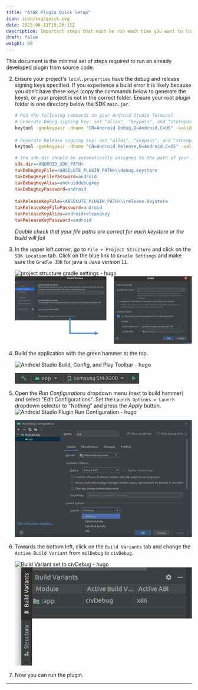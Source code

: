 ```yaml
---
title: "ATAK Plugin Quick Setup"
icon: icon/svg/quick.svg
date: 2023-08-11T15:26:15Z
description: Important steps that must be run each time you want to load/create a plugin
draft: false
weight: 60
---
```



This document is the minimal set of steps required to run an already developed plugin from source code. 


2. Ensure your project's `local.properties` have the debug and release signing keys specified. If you experience a build error it is likely because you don't have these keys (copy the commands below to generate the keys), or your project is not in the correct folder. Ensure your root plugin folder is one directory below the SDK `main.jar`.

   ```sh
   # Run the following commands in your Android Studio Terminal
   # Generate Debug signing key: set "alias", "keypass", and "storepass" flag values as desired
   keytool -genkeypair -dname "CN=Android Debug,O=Android,C=US" -validity 9999 -keystore debug.keystore -alias androiddebugkey -keypass android -storepass android 
   
   # Generate Release signing key: set "alias", "keypass", and "storepass" flag values as desired
   keytool -genkeypair -dname "CN=Android Release,O=Android,C=US" -validity 9999 -keystore release.keystore -alias androidreleasekey -keypass android -storepass android 
   ```

   ```ini
   # the sdk.dir should be automatically assigned to the path of your Android Studio SDK 
   sdk.dir=<ANDROID_SDK_PATH>  
   takDebugKeyFile=<ABSOLUTE_PLUGIN_PATH>\\debug.keystore
   takDebugKeyFilePassword=android
   takDebugKeyAlias=androiddebugkey
   takDebugKeyPassword=android
   
   takReleaseKeyFile=<ABSOLUTE_PLUGIN_PATH>\\release.keystore
   takReleaseKeyFilePassword=android
   takReleaseKeyAlias=androidreleasekey
   takReleaseKeyPassword=android
   ```
   *Double check that your file paths are correct for each keystore or the build will fail*

3. In the upper left corner, go to `File > Project Structure` and click on the `SDK Location` tab. Click on the blue link to `Gradle Settings` and make sure the 
   `Gradle JDK` for java is Java version `11`. 

   ![project structure gradle settings - hugo](/image/android_studio/project-structure-gradle-settings.png)
   ![project structure gradle settings - local](../../../assets/image/android_studio/project-structure-gradle-settings.png)

3. Build the application with the green hammer at the top.

   ![Android Studio Build, Config, and Play Toolbar - hugo](/image/android_studio/toolbar-build-play.png)

   ![Android Studio Build, Config, and Play Toolbar - local](../../../assets/image/android_studio/toolbar-build-play.png)

5. Open the *Run Configurations* dropdown menu (next to build hammer) and select "Edit Configurations". Set the `Launch Options > Launch` dropdown selector to "Nothing" and press the *Apply* button.![Android Studio Plugin Run Configuration - hugo](/image/android_studio/run-config-atak-plugin.png)

   ![Android Studio Plugin Run Configuration - local](../../../assets/image/android_studio/run-config-atak-plugin.png)
   
5. Towards the bottom left, click on the `Build Variants` tab and change the `Active Build Variant` from `milDebug` to `civDebug`. 

   ![Build Variant set to civDebug - hugo](/image/android_studio/build-variant-civdebug.png)
      ![Build Variant set to civDebug - local](../../../assets/image/android_studio/build-variant-civdebug.png)

6. Now you can run the plugin. 

------
